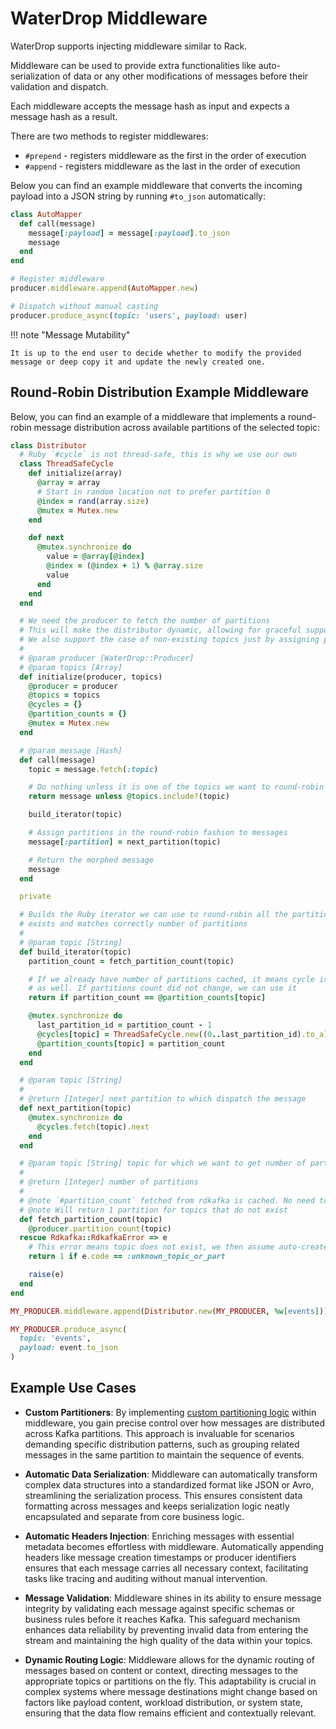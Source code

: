 # WaterDrop Middleware

WaterDrop supports injecting middleware similar to Rack.

Middleware can be used to provide extra functionalities like auto-serialization of data or any other modifications of messages before their validation and dispatch.

Each middleware accepts the message hash as input and expects a message hash as a result.

There are two methods to register middlewares:

- `#prepend` - registers middleware as the first in the order of execution
- `#append` - registers middleware as the last in the order of execution

Below you can find an example middleware that converts the incoming payload into a JSON string by running `#to_json` automatically:

```ruby
class AutoMapper
  def call(message)
    message[:payload] = message[:payload].to_json
    message
  end
end

# Register middleware
producer.middleware.append(AutoMapper.new)

# Dispatch without manual casting
producer.produce_async(topic: 'users', payload: user)
```

!!! note "Message Mutability"

    It is up to the end user to decide whether to modify the provided message or deep copy it and update the newly created one.

## Round-Robin Distribution Example Middleware

Below, you can find an example of a middleware that implements a round-robin message distribution across available partitions of the selected topic:

```ruby
class Distributor
  # Ruby `#cycle` is not thread-safe, this is why we use our own
  class ThreadSafeCycle
    def initialize(array)
      @array = array
      # Start in random location not to prefer partition 0
      @index = rand(array.size)
      @mutex = Mutex.new
    end

    def next
      @mutex.synchronize do
        value = @array[@index]
        @index = (@index + 1) % @array.size
        value
      end
    end
  end

  # We need the producer to fetch the number of partitions
  # This will make the distributor dynamic, allowing for graceful support of repartitioning
  # We also support the case of non-existing topics just by assigning partition 0.
  #
  # @param producer [WaterDrop::Producer]
  # @param topics [Array]
  def initialize(producer, topics)
    @producer = producer
    @topics = topics
    @cycles = {}
    @partition_counts = {}
    @mutex = Mutex.new
  end

  # @param message [Hash]
  def call(message)
    topic = message.fetch(:topic)

    # Do nothing unless it is one of the topics we want to round-robin
    return message unless @topics.include?(topic)

    build_iterator(topic)

    # Assign partitions in the round-robin fashion to messages
    message[:partition] = next_partition(topic)

    # Return the morphed message
    message
  end

  private

  # Builds the Ruby iterator we can use to round-robin all the partitions unless it already
  # exists and matches correctly number of partitions
  #
  # @param topic [String]
  def build_iterator(topic)
    partition_count = fetch_partition_count(topic)

    # If we already have number of partitions cached, it means cycle is already prepared
    # as well. If partitions count did not change, we can use it
    return if partition_count == @partition_counts[topic]

    @mutex.synchronize do
      last_partition_id = partition_count - 1
      @cycles[topic] = ThreadSafeCycle.new((0..last_partition_id).to_a)
      @partition_counts[topic] = partition_count
    end
  end

  # @param topic [String]
  #
  # @return [Integer] next partition to which dispatch the message
  def next_partition(topic)
    @mutex.synchronize do
      @cycles.fetch(topic).next
    end
  end

  # @param topic [String] topic for which we want to get number of partitions
  #
  # @return [Integer] number of partitions
  #
  # @note `#partition_count` fetched from rdkafka is cached. No need to cache it again
  # @note Will return 1 partition for topics that do not exist
  def fetch_partition_count(topic)
    @producer.partition_count(topic)
  rescue Rdkafka::RdkafkaError => e
    # This error means topic does not exist, we then assume auto-create and will use 0 for now
    return 1 if e.code == :unknown_topic_or_part

    raise(e)
  end
end

MY_PRODUCER.middleware.append(Distributor.new(MY_PRODUCER, %w[events]))

MY_PRODUCER.produce_async(
  topic: 'events',
  payload: event.to_json
)
```

## Example Use Cases

- **Custom Partitioners**: By implementing [custom partitioning logic](WaterDrop-Custom-Partitioners) within middleware, you gain precise control over how messages are distributed across Kafka partitions. This approach is invaluable for scenarios demanding specific distribution patterns, such as grouping related messages in the same partition to maintain the sequence of events.

- **Automatic Data Serialization**: Middleware can automatically transform complex data structures into a standardized format like JSON or Avro, streamlining the serialization process. This ensures consistent data formatting across messages and keeps serialization logic neatly encapsulated and separate from core business logic.

- **Automatic Headers Injection**: Enriching messages with essential metadata becomes effortless with middleware. Automatically appending headers like message creation timestamps or producer identifiers ensures that each message carries all necessary context, facilitating tasks like tracing and auditing without manual intervention.

- **Message Validation**: Middleware shines in its ability to ensure message integrity by validating each message against specific schemas or business rules before it reaches Kafka. This safeguard mechanism enhances data reliability by preventing invalid data from entering the stream and maintaining the high quality of the data within your topics.

- **Dynamic Routing Logic**: Middleware allows for the dynamic routing of messages based on content or context, directing messages to the appropriate topics or partitions on the fly. This adaptability is crucial in complex systems where message destinations might change based on factors like payload content, workload distribution, or system state, ensuring that the data flow remains efficient and contextually relevant.
